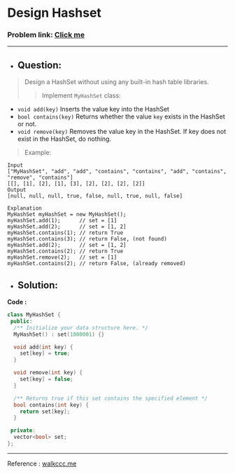 # Design Hashset
### Problem link: [Click me](https://leetcode.com/problems/design-hashset/)
---

- ## Question: 
> Design a HashSet without using any built-in hash table libraries.
>> Implement `MyHashSet` class:
  - `void add(key)` Inserts the value key into the HashSet
  - `bool contains(key)` Returns whether the value `key` exists in the HashSet or not.
  - `void remove(key)` Removes the value key in the HashSet. If key does not exist in the HashSet, do nothing.

> Example:

    Input
    ["MyHashSet", "add", "add", "contains", "contains", "add", "contains", "remove", "contains"]
    [[], [1], [2], [1], [3], [2], [2], [2], [2]]
    Output
    [null, null, null, true, false, null, true, null, false]

    Explanation
    MyHashSet myHashSet = new MyHashSet();
    myHashSet.add(1);      // set = [1]
    myHashSet.add(2);      // set = [1, 2]
    myHashSet.contains(1); // return True
    myHashSet.contains(3); // return False, (not found)
    myHashSet.add(2);      // set = [1, 2]
    myHashSet.contains(2); // return True
    myHashSet.remove(2);   // set = [1]
    myHashSet.contains(2); // return False, (already removed)

- ## Solution:
**Code :**

```cpp
class MyHashSet {
 public:
  /** Initialize your data structure here. */
  MyHashSet() : set(1000001) {}

  void add(int key) {
    set[key] = true;
  }

  void remove(int key) {
    set[key] = false;
  }

  /** Returns true if this set contains the specified element */
  bool contains(int key) {
    return set[key];
  }

 private:
  vector<bool> set;
};
```

---
Reference : [walkccc.me](https://walkccc.me/LeetCode/)
